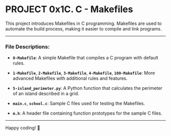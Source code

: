 # PROJECT 0x1C. C - Makefiles

This project introduces Makefiles in C programming. Makefiles are used to automate the build process, making it easier to compile and link programs.

---

### File Descriptions:

- **`0-Makefile`**: A simple Makefile that compiles a C program with default rules.

- **`1-Makefile`**, **`2-Makefile`**, **`3-Makefile`**, **`4-Makefile`**, **`100-Makefile`**: More advanced Makefiles with additional rules and features.

- **`5-island_perimeter.py`**: A Python function that calculates the perimeter of an island described in a grid.

- **`main.c`**, **`school.c`**: Sample C files used for testing the Makefiles.

- **`m.h`**: A header file containing function prototypes for the sample C files.

---

Happy coding! 🚀
